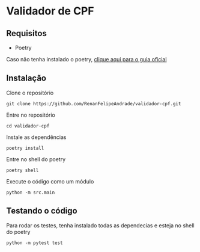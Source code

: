 # Validador de CPF

## Requisitos

- Poetry

Caso não tenha instalado o poetry, [clique aqui para o guia oficial](https://python-poetry.org/docs/#installing-with-the-official-installer)

## Instalação

Clone o repositório

```
git clone https://github.com/RenanFelipeAndrade/validador-cpf.git
```

Entre no repositório

```
cd validador-cpf
```

Instale as dependências

```
poetry install
```

Entre no shell do poetry

```
poetry shell
```

Execute o código como um módulo

```
python -m src.main
```

## Testando o código

Para rodar os testes, tenha instalado todas as dependecias e esteja no shell do poetry

```
python -m pytest test
```
